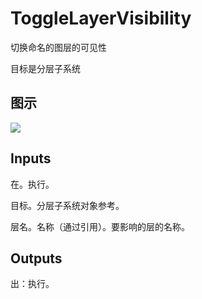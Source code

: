 # ToggleLayerVisibility

切换命名的图层的可见性

目标是分层子系统

## 图示

![]($-20221218-19381259.png)

## Inputs

在。执行。

目标。分层子系统对象参考。

层名。名称（通过引用）。要影响的层的名称。  

## Outputs

出：执行。
